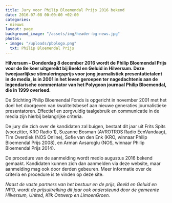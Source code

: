 ```yaml
---
title: Jury voor Philip Bloemendal Prijs 2016 bekend
date: 2016-07-08 00:00:00 +02:00
categories:
- nieuws
layout: page
background_image: "/assets/img/header-bg-news.jpg"
photos:
- image: "/uploads/pbplogo.png"
  txt: Philip Bloemendal Prijs
---
```


**Hilversum – Donderdag 8 december 2016 wordt de Philip Bloemendal Prijs voor de 8e keer uitgereikt bij Beeld en Geluid in Hilversum. Deze tweejaarlijkse stimuleringsprijs voor jong journalistiek presentatietalent in de media, is in 2001 in het leven geroepen ter nagedachtenis aan de legendarische commentator van het Polygoon journaal Philip Bloemendal, die in 1999 overleed.**

De Stichting Philip Bloemendal Fonds is opgericht in november 2001 met het doel het doorgeven van kwaliteitsbesef aan nieuwe generaties journalistieke presentatoren. Effectief en zorgvuldig taalgebruik en communicatie in de media zijn hierbij belangrijke criteria.

De jury die zich over de kandidaten zal buigen, bestaat dit jaar uit Frits Spits (voorzitter, KRO Radio 1), Suzanne Bosman (AVROTROS Radio EenVandaag), Tim Overdiek (NOS Online), Sofie van den Enk (KRO, winnaar Philip Bloemendal Prijs 2008), en Arman Avsaroglu (NOS, winnaar Philip Bloemendal Prijs 2014).

De procedure van de aanmelding wordt medio augustus 2016 bekend gemaakt. Kandidaten kunnen zich dan aanmelden via deze website, maar aanmelding mag ook door derden gebeuren. Meer informatie over de criteria en procedure is te vinden op deze site.

_Naast de vaste partners van het bestuur en de prijs, Beeld en Geluid en NPO, wordt de prijsuitreiking dit jaar ook ondersteund door de gemeente Hilversum, United, Klik Ontwerp en LimoenGroen._
